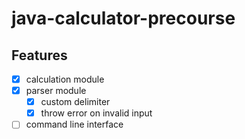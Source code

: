 # java-calculator-precourse

## Features

- [x] calculation module
- [x] parser module
    - [x] custom delimiter
    - [x] throw error on invalid input
- [ ] command line interface
